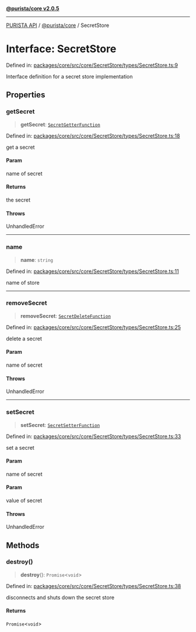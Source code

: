 [**@purista/core v2.0.5**](../README.md)

***

[PURISTA API](../../../packages.md) / [@purista/core](../README.md) / SecretStore

# Interface: SecretStore

Defined in: [packages/core/src/core/SecretStore/types/SecretStore.ts:9](https://github.com/puristajs/purista/blob/master/packages/core/src/core/SecretStore/types/SecretStore.ts#L9)

Interface definition for a secret store implementation

## Properties

### getSecret

> **getSecret**: [`SecretGetterFunction`](../type-aliases/SecretGetterFunction.md)

Defined in: [packages/core/src/core/SecretStore/types/SecretStore.ts:18](https://github.com/puristajs/purista/blob/master/packages/core/src/core/SecretStore/types/SecretStore.ts#L18)

get a secret

#### Param

name of secret

#### Returns

the secret

#### Throws

UnhandledError

***

### name

> **name**: `string`

Defined in: [packages/core/src/core/SecretStore/types/SecretStore.ts:11](https://github.com/puristajs/purista/blob/master/packages/core/src/core/SecretStore/types/SecretStore.ts#L11)

name of store

***

### removeSecret

> **removeSecret**: [`SecretDeleteFunction`](../type-aliases/SecretDeleteFunction.md)

Defined in: [packages/core/src/core/SecretStore/types/SecretStore.ts:25](https://github.com/puristajs/purista/blob/master/packages/core/src/core/SecretStore/types/SecretStore.ts#L25)

delete a secret

#### Param

name of secret

#### Throws

UnhandledError

***

### setSecret

> **setSecret**: [`SecretSetterFunction`](../type-aliases/SecretSetterFunction.md)

Defined in: [packages/core/src/core/SecretStore/types/SecretStore.ts:33](https://github.com/puristajs/purista/blob/master/packages/core/src/core/SecretStore/types/SecretStore.ts#L33)

set a secret

#### Param

name of secret

#### Param

value of secret

#### Throws

UnhandledError

## Methods

### destroy()

> **destroy**(): `Promise`\<`void`\>

Defined in: [packages/core/src/core/SecretStore/types/SecretStore.ts:38](https://github.com/puristajs/purista/blob/master/packages/core/src/core/SecretStore/types/SecretStore.ts#L38)

disconnects and shuts down the secret store

#### Returns

`Promise`\<`void`\>
